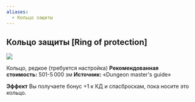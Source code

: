 ```yaml
---
aliases:
  - Кольцо защиты
---
```

## Кольцо защиты [Ring of protection]

 ![](https://dnd.su/gallery/items/94_1511041745_s.jpeg)

Кольцо, редкое (требуется настройка)
**Рекомендованная стоимость:** 501-5 000 зм
**Источник:** «Dungeon master's guide»

**Эффект** Вы получаете бонус +1 к КД и спасброскам, пока носите это кольцо.